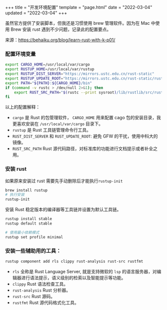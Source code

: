 +++
title = "开发环境配置"
template = "page.html"
date = "2022-03-04"
updated = "2022-03-04"
+++

虽然官方提供了安装脚本，但我还是习惯使用 brew 管理软件。因为在 Mac 中使用 Brew 安装 rust 遇到不少问题，记录此的配置要点。

来源：https://behaiku.org/blog/learn-rust-with-k-p01/



### 配置环境变量

```bash
export CARGO_HOME=/usr/local/var/cargo
export RUSTUP_HOME=/usr/local/var/rustup
export RUSTUP_DIST_SERVER="https://mirrors.ustc.edu.cn/rust-static"
export RUSTUP_UPDATE_ROOT="https://mirrors.ustc.edu.cn/rust-static/rustup"
export PATH="${PATH}:${CARGO_HOME}/bin"
if (command -v rustc > /dev/null 2>&1); then
    export RUST_SRC_PATH="$(rustc --print sysroot)/lib/rustlib/src/rust/src"
fi
```

以上的配置解释：

- `cargo` 是 Rust 的包管理软件， `CARGO_HOME` 用来配置 cago 包的安装目录，我更喜欢安装在 `/usr/local/var/cargo` 目录下。
- `rustup` 是 Rust 工具链管理命令行工具。
- `RUST_DIST_SERVER` 和 `RUST_UPDATE_ROOT`: 避免 GFW 的干扰，使用中科大的镜像。
- `RUST_SRC_PATH` Rust 源代码路径，对标准库的功能进行文档提示或者补全之用。

### 安装 rust

如果原来安装过 rust 需要先手动删除后才能执行`rustup-init`

```sh
brew install rustup
# 执行安装
rustup-init
```

安装 Rust 稳定版本的编译器等工具链并设置为默认工具链。

```sh 
rustup install stable
rustup default stable

# 使用最小依赖模式
rustup set profile minimal
```

### 安装一些辅助用的工具：

```sh 
rustup component add rls clippy rust-analysis rust-src rustfmt
```



- `rls` 全称是 Rust Language Server, 就是支持微软的 `lsp` 的语言服务器，对编辑器进行语法提示，语义级别的检索以及智能提示等功能。
- `clippy` Rust 语法检查工具。
- `rust-analysis` Rust 分析器。
- `rust-src` Rust 源码。
- `rustfmt` Rust 源代码格式化工具。

